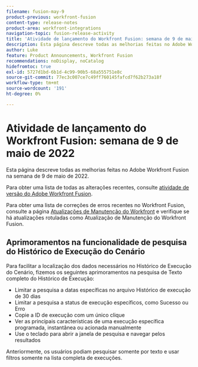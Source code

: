 ```yaml
---
filename: fusion-may-9
product-previous: workfront-fusion
content-type: release-notes
product-area: workfront-integrations
navigation-topic: fusion-release-activity
title: 'Atividade de lançamento do Workfront Fusion: semana de 9 de maio de 2022'
description: Esta página descreve todas as melhorias feitas no Adobe Workfront Fusion na semana de 9 de maio de 2022.
author: Luke
feature: Product Announcements, Workfront Fusion
recommendations: noDisplay, noCatalog
hidefromtoc: true
exl-id: 5727d1bd-6b1d-4c99-90b5-68a555751e8c
source-git-commit: 77ec3c007ce7c49ff760145fafcd7f62b273a18f
workflow-type: tm+mt
source-wordcount: '191'
ht-degree: 0%

---
```


# Atividade de lançamento do Workfront Fusion: semana de 9 de maio de 2022

Esta página descreve todas as melhorias feitas no Adobe Workfront Fusion na semana de 9 de maio de 2022.

Para obter uma lista de todas as alterações recentes, consulte [atividade de versão do Adobe Workfront Fusion](/help/workfront-fusion/fusion-product-releases/fusion-release-activity.md).

Para obter uma lista de correções de erros recentes no Workfront Fusion, consulte a página [Atualizações de Manutenção do Workfront](https://experienceleague.adobe.com/docs/workfront-known-issues/releases/current-updates.html?lang=pt-BR) e verifique se há atualizações rotuladas como Atualização de Manutenção do Workfront Fusion.


## Aprimoramentos na funcionalidade de pesquisa do Histórico de Execução do Cenário

Para facilitar a localização dos dados necessários no Histórico de Execução do Cenário, fizemos os seguintes aprimoramentos na pesquisa de Texto completo do Histórico de Execução:

* Limitar a pesquisa a datas específicas no arquivo Histórico de execução de 30 dias
* Limitar a pesquisa a status de execução específicos, como Sucesso ou Erro
* Copie a ID de execução com um único clique
* Ver as principais características de uma execução específica programada, instantânea ou acionada manualmente
* Use o teclado para abrir a janela de pesquisa e navegar pelos resultados

Anteriormente, os usuários podiam pesquisar somente por texto e usar filtros somente na lista completa de execuções.

